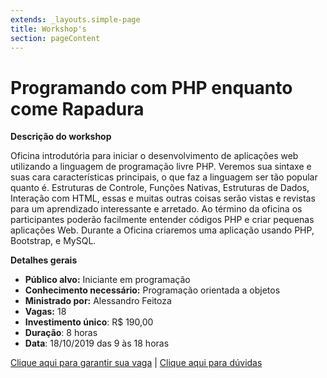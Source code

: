 ```yaml
---
extends: _layouts.simple-page
title: Workshop's
section: pageContent
---
```

# Programando com PHP enquanto come Rapadura

**Descrição do workshop**

Oficina introdutória para iniciar o desenvolvimento de aplicações web utilizando a linguagem de programação livre PHP. Veremos sua sintaxe e suas cara características principais, o que faz a linguagem ser tão popular quanto é. Estruturas de Controle, Funções Nativas, Estruturas de Dados, Interação com HTML, essas e muitas outras coisas serão vistas e revistas para um aprendizado interessante e arretado. Ao término da oficina os participantes poderão facilmente entender códigos PHP e criar pequenas aplicações Web. Durante a Oficina criaremos uma aplicação usando PHP, Bootstrap, e MySQL.

**Detalhes gerais**

* **Público alvo:** Iniciante em programação
* **Conhecimento necessário:** Programação orientada a objetos
* **Ministrado por:** Alessandro Feitoza
* **Vagas:** 18
* **Investimento único**: R$ 190,00
* **Duração**: 8 horas
* **Data**: 18/10/2019 das 9 às 18 horas

[Clique aqui para garantir sua vaga](https://loja.phpeste.net/phpeste-2019) | [Clique aqui para dúvidas](/contact)
